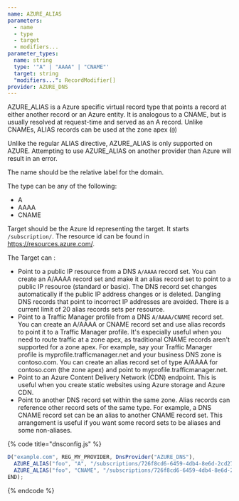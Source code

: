 ```yaml
---
name: AZURE_ALIAS
parameters:
  - name
  - type
  - target
  - modifiers...
parameter_types:
  name: string
  type: '"A" | "AAAA" | "CNAME"'
  target: string
  "modifiers...": RecordModifier[]
provider: AZURE_DNS
---
```


AZURE_ALIAS is a Azure specific virtual record type that points a record at either another record or an Azure entity.
It is analogous to a CNAME, but is usually resolved at request-time and served as an A record.
Unlike CNAMEs, ALIAS records can be used at the zone apex (`@`)

Unlike the regular ALIAS directive, AZURE_ALIAS is only supported on AZURE.
Attempting to use AZURE_ALIAS on another provider than Azure will result in an error.

The name should be the relative label for the domain.

The type can be any of the following:
* A
* AAAA
* CNAME

Target should be the Azure Id representing the target. It starts `/subscription/`. The resource id can be found in https://resources.azure.com/.

The Target can :

* Point to a public IP resource from a DNS `A/AAAA` record set.
You can create an A/AAAA record set and make it an alias record set to point to a public IP resource (standard or basic).
The DNS record set changes automatically if the public IP address changes or is deleted.
Dangling DNS records that point to incorrect IP addresses are avoided.
There is a current limit of 20 alias records sets per resource.
* Point to a Traffic Manager profile from a DNS `A/AAAA/CNAME` record set.
You can create an A/AAAA or CNAME record set and use alias records to point it to a Traffic Manager profile.
It's especially useful when you need to route traffic at a zone apex, as traditional CNAME records aren't supported for a zone apex.
For example, say your Traffic Manager profile is myprofile.trafficmanager.net and your business DNS zone is contoso.com.
You can create an alias record set of type A/AAAA for contoso.com (the zone apex) and point to myprofile.trafficmanager.net.
* Point to an Azure Content Delivery Network (CDN) endpoint.
This is useful when you create static websites using Azure storage and Azure CDN.
* Point to another DNS record set within the same zone.
Alias records can reference other record sets of the same type.
For example, a DNS CNAME record set can be an alias to another CNAME record set.
This arrangement is useful if you want some record sets to be aliases and some non-aliases.

{% code title="dnsconfig.js" %}
```javascript
D("example.com", REG_MY_PROVIDER, DnsProvider("AZURE_DNS"),
  AZURE_ALIAS("foo", "A", "/subscriptions/726f8cd6-6459-4db4-8e6d-2cd2716904e2/resourceGroups/test/providers/Microsoft.Network/trafficManagerProfiles/testpp2"), // record for traffic manager
  AZURE_ALIAS("foo", "CNAME", "/subscriptions/726f8cd6-6459-4db4-8e6d-2cd2716904e2/resourceGroups/test/providers/Microsoft.Network/dnszones/example.com/A/quux."), // record in the same zone
END);
```
{% endcode %}
